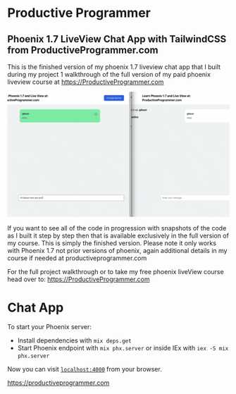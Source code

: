 # Productive Programmer

## Phoenix 1.7 LiveView Chat App with TailwindCSS from ProductiveProgrammer.com

This is the finished version of my phoenix 1.7 liveview chat app that I built during my project 1 walkthrough of the full version of my paid phoenix liveview course at https://ProductiveProgrammer.com

![Phoenix 1.7 LiveView Chat App](assets/chat-app-preview-phoenix-1-7-liveview.gif)

If you want to see all of the code in progression with snapshots of the code as I built it step by step then that is available exclusively in the full version of my course. This is simply the finished version. Please note it only works with Phoenix 1.7 not prior versions of phoenix, again additional details in my course if needed at productiveprogrammer.com





For the full project walkthrough or to take my free phoenix liveView course head over to: https://ProductiveProgrammer.com



# Chat App

To start your Phoenix server:

  * Install dependencies with `mix deps.get`
  * Start Phoenix endpoint with `mix phx.server` or inside IEx with `iex -S mix phx.server`

Now you can visit [`localhost:4000`](http://localhost:4000) from your browser.

https://productiveprogrammer.com
